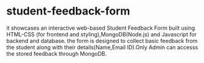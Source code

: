# student-feedback-form
it showcases an interactive web-based Student Feedback Form built using HTML-CSS (for frontend and styling),MongoDB(Node.js) and Javascript for backend and database. the form is designed to collect basic feedback from the student along with their details(Name,Email ID).Only Admin can accesss the stored feedback through MongoDB.

